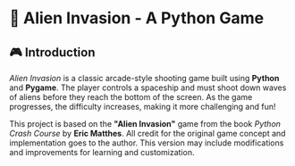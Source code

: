 # 👾 Alien Invasion - A Python Game

## 🎮 Introduction  
*Alien Invasion* is a classic arcade-style shooting game built using **Python** and **Pygame**. The player controls a spaceship and must shoot down waves of aliens before they reach the bottom of the screen. As the game progresses, the difficulty increases, making it more challenging and fun!

This project is based on the **"Alien Invasion"** game from the book *Python Crash Course* by **Eric Matthes**. All credit for the original game concept and implementation goes to the author. This version may include modifications and improvements for learning and customization.

